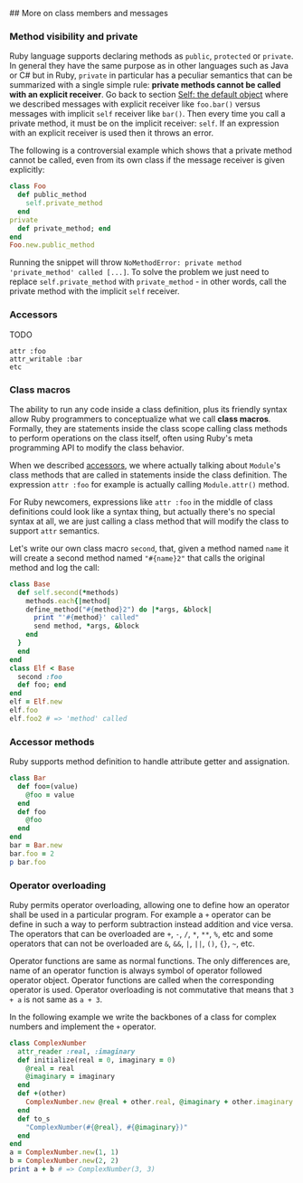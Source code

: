 

## More on class members and messages

### Method visibility and private

Ruby language supports declaring methods as `public`, `protected` or `private`. In general they have the same purpose as in other languages such as Java or C# but in Ruby, `private` in particular has a peculiar semantics that can be summarized with a single simple rule: **private methods cannot be called with an explicit receiver**. Go back to section [Self: the default object](self-the-default-object) where we described messages with explicit receiver like `foo.bar()` versus messages with implicit `self` receiver like `bar()`. Then every time you call a private method, it must be on the implicit receiver: `self`. If an expression with an explicit receiver is used then it throws an error. 

The following is a controversial example which shows that a private method cannot be called, even from its own class if the message receiver is given explicitly:

```rb
class Foo
  def public_method
    self.private_method
  end
private
  def private_method; end
end
Foo.new.public_method
```

Running the snippet will throw `NoMethodError: private method 'private_method' called [...]`. To solve the problem we just need to replace `self.private_method` with `private_method` - in other words, call the private method with the implicit `self` receiver. 



<i id="accessors"></i>

### Accessors

TODO

```
attr :foo
attr_writable :bar
etc
```

<i id="class-macros"></i>

### Class macros

The ability to run any code inside a class definition, plus its friendly syntax allow Ruby programmers to conceptualize what we call **class macros**. Formally, they are statements inside the class scope calling class methods to perform operations on the class itself, often using Ruby's meta programming API to modify the class behavior. 

When we described [accessors](#accessors), we where actually talking about `Module`'s class methods that are called in statements inside the class definition. The expression `attr :foo` for example is actually calling `Module.attr()` method. 

For Ruby newcomers, expressions like `attr :foo` in the middle of class definitions could look like a syntax thing, but actually there's no special syntax at all, we are just calling a class method that will modify the class to support `attr` semantics.

Let's write our own class macro `second`, that, given a method named `name` it will create a second method named `"#{name}2"` that calls the original method and log the call:

```rb
class Base
  def self.second(*methods)
    methods.each{|method|
    define_method("#{method}2") do |*args, &block| 
      print "'#{method}' called"
      send method, *args, &block
    end
  }
  end
end
class Elf < Base
  second :foo
  def foo; end
end
elf = Elf.new
elf.foo
elf.foo2 # => 'method' called
```

<!-- Ruby's `Module` class, for example, comes with a variety of class-level utilities to control how user access object's attributes as described . The expression `attr :foo` for example -->


<i id="accessor-methods"></i>

### Accessor methods 

Ruby supports method definition to handle attribute getter and assignation. 

```rb
class Bar
  def foo=(value)
    @foo = value
  end
  def foo
    @foo
  end
end
bar = Bar.new
bar.foo = 2
p bar.foo
```

<i id="operator-overloading"></i>

### Operator overloading

Ruby permits operator overloading, allowing one to define how an operator shall be used in a particular program. For example a `+` operator can be define in such a way to perform subtraction instead addition and vice versa. The operators that can be overloaded are `+`, `-`, `/`, `*`, `**`, `%`, etc and some operators that can not be overloaded are `&`, `&&`, `|`, `||`, `()`, `{}`, `~`, etc.

Operator functions are same as normal functions. The only differences are, name of an operator function is always symbol of operator followed operator object. Operator functions are called when the corresponding operator is used. Operator overloading is not commutative that means that `3 + a` is not same as `a + 3`.

In the following example we write the backbones of a class for complex numbers and implement the `+` operator.

```rb
class ComplexNumber
  attr_reader :real, :imaginary
  def initialize(real = 0, imaginary = 0)
    @real = real
    @imaginary = imaginary
  end
  def +(other)
    ComplexNumber.new @real + other.real, @imaginary + other.imaginary
  end
  def to_s
    "ComplexNumber(#{@real}, #{@imaginary})"
  end
end
a = ComplexNumber.new(1, 1)
b = ComplexNumber.new(2, 2)
print a + b # => ComplexNumber(3, 3)
```



<div class="page-break"></div>


